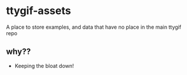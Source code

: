 # ttygif-assets

A place to store examples, and data that have no place in the main ttygif repo

## why??
- Keeping the bloat down!